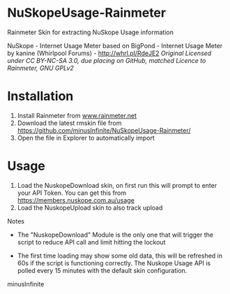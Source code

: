 # NuSkopeUsage-Rainmeter
Rainmeter Skin for extracting NuSkope Usage information

NuSkope - Internet Usage Meter based on BigPond - Internet Usage Meter by kanine (Whirlpool Forums) - http://whrl.pl/RdeJE2
 _Original Licensed under CC BY-NC-SA 3.0, due placing on GitHub, matched Licence to Rainmeter, GNU GPLv2_

# Installation
1) Install Rainmeter from www.rainmeter.net
2) Download the latest rmskin file from https://github.com/minusInfinite/NuSkopeUsage-Rainmeter/
3) Open the file in Explorer to automatically import

# Usage
1) Load the NuskopeDownload skin, on first run this will prompt to enter your API Token. You can get this from https://members.nuskope.com.au/usage
2) Load the NuskopeUpload skin to also track upload

Notes
- The "NuskopeDownload" Module is the only one that will trigger the script to reduce API call and limit hitting the lockout 

- The first time loading may show some old data, this will be refreshed in 60s if the script is functioning correctly. The Nuskope Usage API is polled every 15 minutes with the default skin configuration.

minusInfinite
